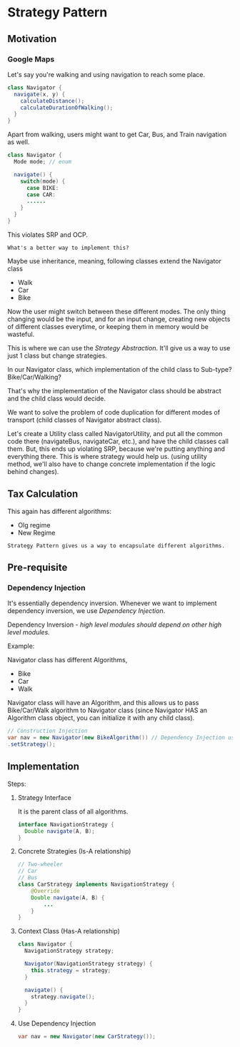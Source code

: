 # Strategy Pattern

## Motivation

### Google Maps

Let's say you're walking and using navigation to reach some place.

```Java
class Navigator {
  navigate(x, y) {
    calculateDistance();
    calculateDurationOfWalking();
  }
}
```

Apart from walking, users might want to get Car, Bus, and Train navigation as well.

```Java
class Navigator {
  Mode mode; // enum

  navigate() {
    switch(mode) {
      case BIKE:
      case CAR:
      ......
    }
  }
}
```

This violates SRP and OCP.

`What's a better way to implement this?`

Maybe use inheritance, meaning, following classes extend the Navigator class

- Walk
- Car
- Bike

Now the user might switch between these different modes. The only thing changing would be the input, and for an input change, creating new objects of different classes everytime, or keeping them in memory would be wasteful.

This is where we can use the *Strategy Abstraction*. It'll give us a way to use just 1 class but change strategies.

In our Navigator class, which implementation of the child class to Sub-type? Bike/Car/Walking?

That's why the implementation of the Navigator class should be abstract and the child class would decide.

We want to solve the problem of code duplication for different modes of transport (child classes of Navigator abstract class).

Let's create a Utility class called NavigatorUtility, and put all the common code there (navigateBus, navigateCar, etc.), and have the child classes call them. But, this ends up violating SRP, because we're putting anything and everything there. This is where strategy would help us. (using utility method, we'll also have to change concrete implementation if the logic behind changes).

## Tax Calculation

This again has different algorithms:

- Olg regime
- New Regime

`Strategy Pattern gives us a way to encapsulate different algorithms.`

## Pre-requisite

### Dependency Injection

It's essentially dependency inversion. Whenever we want to implement dependency inversion, we use *Dependency Injection*.

Dependency Inversion - *high level modules should depend on other high level modules.*

Example:

Navigator class has different Algorithms,

- Bike
- Car
- Walk

Navigator class will have an Algorithm, and this allows us to pass Bike/Car/Walk algorithm to Navigator class (since Navigator HAS an Algorithm class object, you can initialize it with any child class).

```Java
// Construction Injection
var nav = new Navigator(new BikeAlgorithm()) // Dependency Injection using constructor (of Navigator)
.setStrategy();
```

## Implementation

Steps:

1. Strategy Interface

    It is the parent class of all algorithms.

    ```Java
    interface NavigationStrategy {
      Double navigate(A, B);
    }    
    ```

2. Concrete Strategies (Is-A relationship)

    ```Java
    // Two-wheeler
    // Car
    // Bus
    class CarStrategy implements NavigationStrategy {
        @Override
        Double navigate(A, B) {
            ...
        }
    }
    ```

3. Context Class (Has-A relationship)

    ```Java
    class Navigator {
      NavigationStrategy strategy;

      Navigator(NavigationStrategy strategy) {
        this.strategy = strategy;
      }

      navigate() {
        strategy.navigate();
      }
    }
    ```

4. Use Dependency Injection

    ```Java
    var nav = new Navigator(new CarStrategy());
    ```
